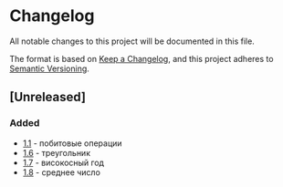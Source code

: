 # Changelog
All notable changes to this project will be documented in this file.

The format is based on [Keep a Changelog](https://keepachangelog.com/en/1.0.0/),
and this project adheres to [Semantic Versioning](https://semver.org/spec/v2.0.0.html).

## [Unreleased]
### Added
- [1.1] - побитовые операции
- [1.6] - треугольник
- [1.7] - високосный год
- [1.8] - среднее число

[1.1]: https://github.com/ArtemNikolaev/course-python-algorythm-structures/issues/1
[1.6]: https://github.com/ArtemNikolaev/course-python-algorythm-structures/issues/6
[1.7]: https://github.com/ArtemNikolaev/course-python-algorythm-structures/issues/7
[1.8]: https://github.com/ArtemNikolaev/course-python-algorythm-structures/issues/8
